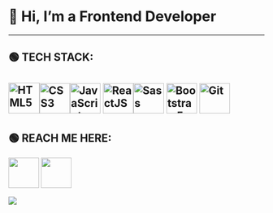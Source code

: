 # 👋 Hi, I’m a Frontend Developer

-------------------------------
## 🟢 TECH STACK:
<img src="https://cdn1.iconfinder.com/data/icons/logotypes/32/badge-html-5-512.png" width='61' title='HTML5' /><img src="https://cdn1.iconfinder.com/data/icons/logotypes/32/badge-css-3-512.png" width='60' title='CSS3'  /><img src="https://cdn4.iconfinder.com/data/icons/logos-and-brands/512/187_Js_logo_logos-512.png" width='60' title='JavaScript'   /> <img src="https://cdn4.iconfinder.com/data/icons/logos-3/600/React.js_logo-512.png" width="60" title="ReactJS"><img src="https://cdn4.iconfinder.com/data/icons/logos-and-brands/512/288_Sass_logo-512.png" width='60'  title='Sass' />     <img src="https://pics.freeicons.io/uploads/icons/png/19681752361536207300-512.png" width='60' title='Bootstrap 5'   />   <img src="https://pics.freeicons.io/uploads/icons/png/9374299221540553610-512.png" width='60'  title='Git' />
-------------------------------

## 🟢 REACH ME HERE:
[<img src='https://cdn1.iconfinder.com/data/icons/logotypes/32/circle-linkedin-512.png' width='60' />](https://www.linkedin.com/in/mohadmn03/) [<img src='https://cdn2.iconfinder.com/data/icons/social-media-2285/512/1_Twitter2_colored_svg-512.png' width='60' />](http://twitter.com/mohadmn03)

<img src="https://raw.githubusercontent.com/mohadmn03/profile-summary-cards/master/profile-summary-card-output/tokyonight/0-profile-details.svg)](https://github.com/vn7n24fzkq/github-profile-summary-cards" />
